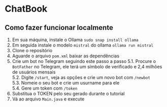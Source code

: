# ChatBook

## Como fazer funcionar localmente

1. Em sua máquina, instale o Ollama ```sudo snap install ollama```
2. Em seguida instale o modelo `mistral` do ollama ```ollama run mistral```
3. Clone o repositório
4. Aguarde o arquivo `pom.xml` baixar as dependências
5. Crie um bot no Telegram seguindo este passo a passo
   5.1. Procure o `BotFather` no Telegram, ele terá um símbolo de verificado e 2,4 milhões de usuários mensais<br>
   5.2. Digite `/start`, veja as opções e crie um novo bot com `/newbot`<br>
   5.3. Nomeie o seu bot e crie um usurname para ele<br>
   5.4. Gere um token com `/token` <br>
7. Substitua o TOKEN pelo seu gerado durante o tutorial
8. Vá ao arquivo `Main.java` e execute
